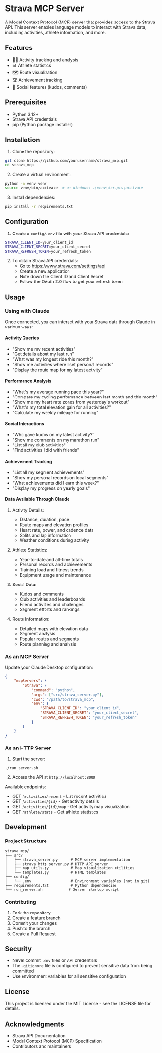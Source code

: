 # Strava MCP Server

A Model Context Protocol (MCP) server that provides access to the Strava API. This server enables language models to interact with Strava data, including activities, athlete information, and more.

## Features

- 🏃‍♂️ Activity tracking and analysis
- 📊 Athlete statistics
- 🗺️ Route visualization
- 🏆 Achievement tracking
- 🤝 Social features (kudos, comments)

## Prerequisites

- Python 3.12+
- Strava API credentials
- pip (Python package installer)

## Installation

1. Clone the repository:
```bash
git clone https://github.com/yourusername/strava_mcp.git
cd strava_mcp
```

2. Create a virtual environment:
```bash
python -m venv venv
source venv/bin/activate  # On Windows: .\venv\Scripts\activate
```

3. Install dependencies:
```bash
pip install -r requirements.txt
```

## Configuration

1. Create a `config/.env` file with your Strava API credentials:
```bash
STRAVA_CLIENT_ID=your_client_id
STRAVA_CLIENT_SECRET=your_client_secret
STRAVA_REFRESH_TOKEN=your_refresh_token
```

2. To obtain Strava API credentials:
   - Go to https://www.strava.com/settings/api
   - Create a new application
   - Note down the Client ID and Client Secret
   - Follow the OAuth 2.0 flow to get your refresh token

## Usage

### Using with Claude

Once connected, you can interact with your Strava data through Claude in various ways:

#### Activity Queries
- "Show me my recent activities"
- "Get details about my last run"
- "What was my longest ride this month?"
- "Show me activities where I set personal records"
- "Display the route map for my latest activity"

#### Performance Analysis
- "What's my average running pace this year?"
- "Compare my cycling performance between last month and this month"
- "Show me my heart rate zones from yesterday's workout"
- "What's my total elevation gain for all activities?"
- "Calculate my weekly mileage for running"

#### Social Interactions
- "Who gave kudos on my latest activity?"
- "Show me comments on my marathon run"
- "List all my club activities"
- "Find activities I did with friends"

#### Achievement Tracking
- "List all my segment achievements"
- "Show my personal records on local segments"
- "What achievements did I earn this week?"
- "Display my progress on yearly goals"

#### Data Available Through Claude
1. Activity Details:
   - Distance, duration, pace
   - Route maps and elevation profiles
   - Heart rate, power, and cadence data
   - Splits and lap information
   - Weather conditions during activity

2. Athlete Statistics:
   - Year-to-date and all-time totals
   - Personal records and achievements
   - Training load and fitness trends
   - Equipment usage and maintenance

3. Social Data:
   - Kudos and comments
   - Club activities and leaderboards
   - Friend activities and challenges
   - Segment efforts and rankings

4. Route Information:
   - Detailed maps with elevation data
   - Segment analysis
   - Popular routes and segments
   - Route planning and analysis

### As an MCP Server

Update your Claude Desktop configuration:

```json
{
    "mcpServers": {
        "Strava": {
            "command": "python",
            "args": ["src/strava_server.py"],
            "cwd": "/path/to/strava_mcp",
            "env": {
                "STRAVA_CLIENT_ID": "your_client_id",
                "STRAVA_CLIENT_SECRET": "your_client_secret",
                "STRAVA_REFRESH_TOKEN": "your_refresh_token"
            }
        }
    }
}
```

### As an HTTP Server

1. Start the server:
```bash
./run_server.sh
```

2. Access the API at `http://localhost:8000`

Available endpoints:
- GET `/activities/recent` - List recent activities
- GET `/activities/{id}` - Get activity details
- GET `/activities/{id}/map` - Get activity map visualization
- GET `/athlete/stats` - Get athlete statistics

## Development

### Project Structure
```
strava_mcp/
├── src/
│   ├── strava_server.py      # MCP server implementation
│   ├── strava_http_server.py # HTTP API server
│   ├── map_utils.py          # Map visualization utilities
│   └── templates.py          # HTML templates
├── config/
│   └── .env                  # Environment variables (not in git)
├── requirements.txt          # Python dependencies
└── run_server.sh            # Server startup script
```

### Contributing

1. Fork the repository
2. Create a feature branch
3. Commit your changes
4. Push to the branch
5. Create a Pull Request

## Security

- Never commit `.env` files or API credentials
- The `.gitignore` file is configured to prevent sensitive data from being committed
- Use environment variables for all sensitive configuration

## License

This project is licensed under the MIT License - see the LICENSE file for details.

## Acknowledgments

- Strava API Documentation
- Model Context Protocol (MCP) Specification
- Contributors and maintainers 